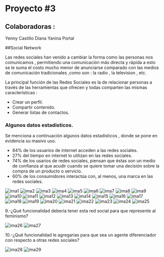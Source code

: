 # Proyecto #3

## Colaboradoras :

Yenny Castillo
Diana 
Yanina Portal

##Social Network

Las redes sociales han venido a cambiar la forma como las personas nos comunicamos , permitiendo una comunicación más directa y rápida  a esto se le suma el costo mucho  menor de anunciarse comparado con las medios de comunicación tradicionales ,como son : la radio , la television , etc.

La principal función de las Redes Sociales es la de relacionar personas a través de las herramientas que ofrecen y todas comparten las mismas características : 

* Crear un perfil.
* Compartir contenido.
* Generar listas de contactos.

### Algunos datos estadisticos.

Se menciona a continuación algunos datos estadisticos , donde se pone en evidencia su masivo uso.

* 84% de los usuarios de internet acceden a las redes sociales.
* 27% del tiempo en internet lo utilizan en las redes sociales.
* 74% de los usarios de redes sociales, piensan que éstas son un medio de confianza al que acudir cuando se quiere tomar una decisión sobre la compra de un producto o servicio.
* 60% de los consumidores interactúa con, al menos, una marca en las redes sociales.


![ima1](image/ima1.png "ima1")
![ima2](image/ima2.png "ima2")
![ima3](image/ima3.png "ima3")
![ima4](image/ima4.png "ima4")
![ima5](image/ima5.png "ima5")
![ima6](image/ima6.png "ima6")
![ima7](image/ima7.png "ima7")
![ima8](image/ima8.png "ima8")
![ima9](image/ima9.png "ima9")
![ima10](image/ima10.png "ima10")
![ima11](image/ima11.png "ima11")
![ima12](image/ima12.png "ima12")
![ima13](image/ima13.png "ima13")
![ima14](image/ima14.png "ima14")
![ima15](image/ima15.png "ima15")
![ima16](image/ima16.png "ima16")
![ima17](image/ima17.png "ima17")
![ima18](image/ima18.png "ima18")
![ima19](image/ima19.png "ima19")
![ima20](image/ima20.png "ima20")
![ima21](image/ima21.png "ima21")
![ima22](image/ima22.png "ima22")
![ima23](image/ima23.png "ima23")
![ima24](image/ima24.png "ima24")
![ima25](image/ima25.png "ima25")

9.-¿Qué funcionalidad debería tener esta red social para que represente al feminismo?

![ima26](image/ima26.png "ima26")
![ima27](image/ima27.png "ima27")

10.-¿Qué funcionalidad le agregarias para que sea un agente diferenciador con respecto a otras redes sociales?

![ima28](image/ima28.png "ima28")
![ima29](image/ima29.png "ima29")
